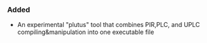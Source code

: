 ### Added

- An experimental "plutus" tool that combines PIR,PLC, and UPLC compiling&manipulation into one executable file
